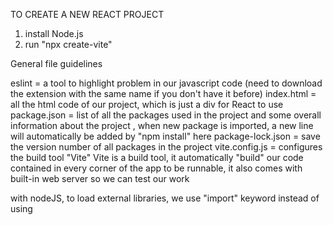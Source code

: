 TO CREATE A NEW REACT PROJECT
1. install Node.js
2. run "npx create-vite"


General file guidelines

eslint = a tool to highlight problem in our javascript code (need to download the extension with the same name if you don't have it before)
index.html = all the html code of our project, which is just a div for React to use
package.json = list of all the packages used in the project and some overall information about the project , when new package is imported, a new line will automatically be added by "npm install" here
package-lock.json = save the version number of all packages in the project
vite.config.js = configures the build tool "Vite"
Vite is a build tool, it automatically "build" our code contained in every corner of the app to be runnable, it also comes with built-in web server so we can test our work

with nodeJS, to load external libraries, we use "import" keyword instead of using <script> tag
main.jsx = set up React to display the app onto the website (insert App component to the root div)
<StrictMode> = give us some additional checks and warnings when developing our app
index.css = css for the overall website
App.css = css for the App Components
in our App.css, the body style was not a style for the App component, it style the overall website, so we moved it into index.css


By default, any function we define in a file will only exist in that file, mean it cannot be used outside the file where it is defined
To use it outside of the file, we need to put "export" at the beginning of the function definition (see ChatInput component)

practice: import package at the top of the file, then js-file/components, finally other files (media, hooks, router,..)

Default export: useful if we want to export one thing from a file (ChatMessages), React encourages each components do only one thing (one module) so many developers prefer to write default export

